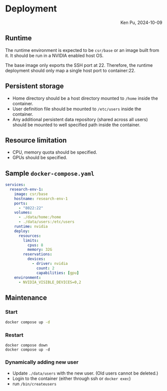 # Deployment

<p style='text-align:right'>Ken Pu, 2024-10-09</p>

## Runtime

The runtime environment is expected to be `csr/base` or an image built from it.
It should be run in a NVIDIA enabled host OS.

The base image only exports the SSH port at 22.  Therefore, the runtime deployment should only map a single host port to container:22.

## Persistent storage

- Home directory should be a host directory mounted to `/home` inside the container.
- User definition file should be mounted to `/etc/users` inside the container.
- Any additional persistent data repository (shared across all users) should be mounted to well specified path inside the container.

## Resource limitation

- CPU, memory quota should be specified.
- GPUs should be specified.

## Sample `docker-compose.yaml`

```yaml
services:
  research-env-1:
    image: csr/base
    hostname: research-env-1
    ports:
      - "8022:22"
    volumes:
      - ./data/home:/home
      - ./data/users:/etc/users
    runtime: nvidia
    deploy:
      resources:
        limits:
          cpus: 8
          memory: 32G
        reservations:
          devices:
            - driver: nvidia
              count: 2
              capabilities: [gpu]
    environment:
      - NVIDIA_VISIBLE_DEVICES=0,2
```

## Maintenance

### Start

```sh
docker compose up -d
```

### Restart

```
docker compose down
docker compose up -d
```

### Dynamically adding new user

- Update `./data/users` with the new user.  (Old users cannot be deleted.)
- Login to the container (either through ssh or `docker exec`)
- run `/bin/createusers`
